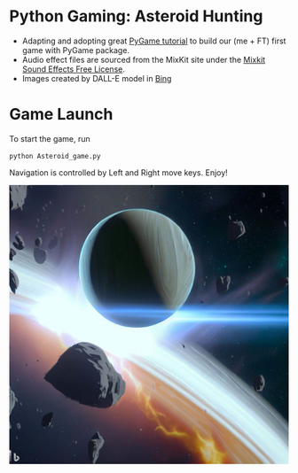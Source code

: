 # Python Gaming: Asteroid Hunting

- Adapting and adopting great [PyGame tutorial](https://coderslegacy.com/python/python-pygame-tutorial/) to build our (me + FT) first game with PyGame package.
- Audio effect files are sourced from the MixKit site under the [Mixkit Sound Effects Free License](https://mixkit.co/terms).
- Images created by DALL-E model in [Bing](https://www.bing.com/)

# Game Launch
To start the game, run
```
python Asteroid_game.py
```
Navigation is controlled by Left and Right move keys. Enjoy!

![Thumbnail](/images/Game_Thumbnail.png)
